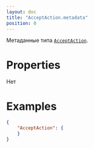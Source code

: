 ```yaml
---
layout: doc
title: "AcceptAction.metadata"
position: 0
---
```


Метаданные типа [`AcceptAction`](../).

# Properties

Нет

# Examples

```json
{
	"AcceptAction": {
	}
}
```